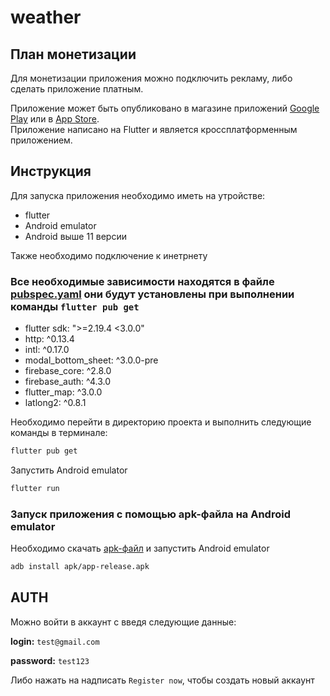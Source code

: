 # weather

## План монетизации
Для монетизации приложения можно подключить рекламу, либо сделать приложение платным.

Приложение может быть опубликовано в магазине приложений [Google Play](https://play.google.com) или в [App Store](https://apps.apple.com).  
Приложение написано на Flutter и является кроссплатформенным приложением.

## Инструкция

Для запуска приложения необходимо иметь на утройстве:

- flutter
- Android emulator
- Android выше 11 версии

Также необходимо подключение к инетрнету

### Все необходимые зависимости находятся в файле [pubspec.yaml](pubspec.yaml) они будут установлены при выполнении команды `flutter pub get`
- flutter sdk: ">=2.19.4 <3.0.0"
- http: ^0.13.4
- intl: ^0.17.0
- modal_bottom_sheet: ^3.0.0-pre
- firebase_core: ^2.8.0
- firebase_auth: ^4.3.0
- flutter_map: ^3.0.0
- latlong2: ^0.8.1

Необходимо перейти в директорию проекта и выполнить следующие команды в терминале:

```zsh
flutter pub get
```

Запустить Android emulator

```zsh
flutter run
```

### Запуск приложения с помощью apk-файла на Android emulator

Необходимо скачать [apk-файл](apk/app-release.apk) и запустить Android emulator

```zsh
adb install apk/app-release.apk
```

## AUTH
Можно войти в аккаунт с введя следующие данные:

**login:** `test@gmail.com`

**password:** `test123`

Либо нажать на надписать `Register now`, чтобы создать новый аккаунт
